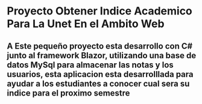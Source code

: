 #  Proyecto Obtener Indice Academico Para La Unet En el Ambito Web
## A Este pequeño proyecto esta desarrollo con C# junto al framework Blazor, utilizando una base de datos MySql para almacenar las notas y los usuarios, esta aplicacion esta desarrolllada para ayudar a los estudiantes a conocer cual sera su indice para el proximo semestre
